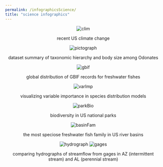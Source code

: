 ```yaml
---
permalink: /infographicsScience/
title: "science infographics"
---
```

<p align="center">
  <img src="/assets/infographics/climChng.jpg" alt="clim"/>
</p>
<p align="center">
  recent US climate change
</p>

<p align="center">
<img src="/assets/infographics/taxonomySum.jpg" alt="pictograph"/>
</p>
<p align="center">
  dataset summary of taxonomic hierarchy and body size among Odonates
</p>

<p align="center">
  <img src="/assets/infographics/fishearth.jpg" alt="gbif"/>
</p>
<p align="center">
  global distribution of GBIF records for freshwater fishes
</p>

<p align="center">
  <img src="/assets/infographics/sp_varimp.jpg" alt="varImp"/>
</p>
<p align="center">
  visualizing variable importance in species distribution models 
</p>

<p align="center">
  <img src="/assets/infographics/park_biodiv.jpg" alt="parkBio"/>
</p>
<p align="center">
  biodiversity in US national parks 
</p>

<p align="center">
  <img src="/assets/infographics/basinfam.jpg" alt="basinFam"/>
</p>
<p align="center">
  the most speciose freshwater fish family in US river basins 
</p>

<p align="center">
  <img src="/assets/infographics/hydrograph_compare.jpg" alt="hydrograph"/>
  <img src="/assets/infographics/gages_map.jpg" alt="gages"/>
</p>
<p align="center">
  comparing hydrographs of streamflow from gages in AZ (intermittent stream) and AL (perennial stream)
</p>